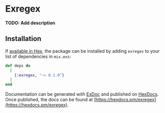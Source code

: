 # Exregex

**TODO: Add description**

## Installation

If [available in Hex](https://hex.pm/docs/publish), the package can be installed
by adding `exregex` to your list of dependencies in `mix.exs`:

```elixir
def deps do
  [
    {:exregex, "~> 0.1.0"}
  ]
end
```

Documentation can be generated with [ExDoc](https://github.com/elixir-lang/ex_doc)
and published on [HexDocs](https://hexdocs.pm). Once published, the docs can
be found at [https://hexdocs.pm/exregex](https://hexdocs.pm/exregex).

